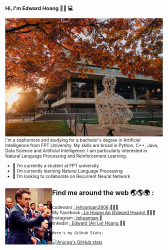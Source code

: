 ### Hi, I'm Edward Hoang 🤚🏻 💻


<img src="https://github.com/lehoangan2906/lehoangan2906/blob/main/E87E61C8-44D1-4A8A-9689-FB207228DAC3_1_105_c.jpeg?raw=true" alt = "banner that says Edward (An Le) Hoang - sophpmore at FPT university, Aritificial Intelligence researcher, Competitive Programming lover">
I'm a sophomore and studying for a bachelor's degree in Artificial Intelligence from FPT University. My skills are broad in Python, C++, Java, Data Science and Artificial Intelligence. I am particularly interested in Natural Language Processing and Reinforcement Learning.


- 🔭 I’m currently a student at FPT university
- 🌱 I’m currently learning Natural Language Processing
- 👯 I’m looking to collaborate on Recurrent Neural Network


## Find me around the web 🌏🌎🌍 : <a href = "https://www.linkedin.com/in/edward-hoang-31bb34220/" ><img align="left" width="150" height="180" src = "https://github.com/lehoangan2906/lehoangan2906/blob/main/giphy.gif"></a>


 - codewars <a href = "https://www.codewars.com/users/lehoangan2906">: lehoangan2906 </a> 🧑🏻‍💻
 - My Facebook <a href= "https://www.facebook.com/le.hoangan.182940/">: Le Hoang An (Edward Hoang) </a> 🙎🏻‍♂️
 - Instagram <a href = "https://www.instagram.com/__lehoangan/">: lehoangan </a> 🌊
 - linkedin <a href = "https://www.linkedin.com/in/edward-hoang-31bb34220/">: Edward (An Le) Hoang </a> 🙋🏻

<p align="center">
 
    Here's my Github Stats:
 
</p>

[![Anurag's GitHub stats](https://github-readme-stats.vercel.app/api?username=lehoangan2906)](https://github.com/anuraghazra/github-readme-stats)


